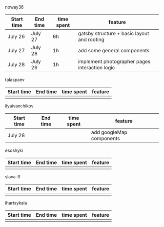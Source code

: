 noway36

| Start time | End time | time spent | feature                                        |
| ---------- | -------- | ---------- | ---------------------------------------------- |
| July 26    | July 27  | 6h         | gatsby structure + basic layout and rooting    |
| July 27    | July 28  | 1h         | add some general components                    |
| July 28    | July 29  | 1h         | implement photographer pages interaction logic |

talaspaev

| Start time | End time | time spent | feature |
| ---------- | -------- | ---------- | ------- |
|            |          |            |         |

ilyaivanchikov

| Start time | End time | time spent | feature |
| ---------- | -------- | ---------- | ------- |
| July 28    |          |            | add googleMap components |

esoshyki

| Start time | End time | time spent | feature |
| ---------- | -------- | ---------- | ------- |
|            |          |            |         |

slava-ff

| Start time | End time | time spent | feature |
| ---------- | -------- | ---------- | ------- |
|            |          |            |         |

ihartsykala

| Start time | End time | time spent | feature |
| ---------- | -------- | ---------- | ------- |
|            |          |            |         |
